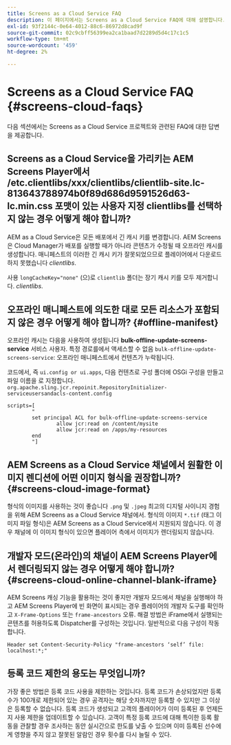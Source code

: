 ```yaml
---
title: Screens as a Cloud Service FAQ
description: 이 페이지에서는 Screens as a Cloud Service FAQ에 대해 설명합니다.
exl-id: 93f2144c-0e64-4012-88c6-86972d8cad9f
source-git-commit: 02c9cbff56399ea2ca1baad7d2289d5d4c17c1c5
workflow-type: tm+mt
source-wordcount: '459'
ht-degree: 2%

---
```


# Screens as a Cloud Service FAQ {#screens-cloud-faqs}

다음 섹션에서는 Screens as a Cloud Service 프로젝트와 관련된 FAQ에 대한 답변을 제공합니다.

## Screens as a Cloud Service을 가리키는 AEM Screens Player에서 /etc.clientlibs/xxx/clientlibs/clientlib-site.lc-813643788974b0f89d686d9591526d63-lc.min.css 포맷이 있는 사용자 지정 clientlibs를 선택하지 않는 경우 어떻게 해야 합니까?

AEM as a Cloud Service은 모든 배포에서 긴 캐시 키를 변경합니다. AEM Screens은 Cloud Manager가 배포를 실행할 때가 아니라 콘텐츠가 수정될 때 오프라인 캐시를 생성합니다. 매니페스트의 이러한 긴 캐시 키가 잘못되었으므로 플레이어에서 다운로드하지 못했습니다 *clientlibs*.

사용 `longCacheKey="none"` (으)로 `clientlib` 폴더는 장기 캐시 키를 모두 제거합니다. *clientlibs*.


## 오프라인 매니페스트에 의도한 대로 모든 리소스가 포함되지 않은 경우 어떻게 해야 합니까? {#offline-manifest}

오프라인 캐시는 다음을 사용하여 생성됩니다 **bulk-offline-update-screens-service** 서비스 사용자. 특정 경로를에서 액세스할 수 없음 `bulk-offline-update-screens-service`: 오프라인 매니페스트에서 컨텐츠가 누락됩니다.

코드에서, 즉 `ui.config or ui.apps`, 다음 컨텐츠로 구성 폴더에 OSGi 구성을 만들고 파일 이름을 로 지정합니다. `org.apache.sling.jcr.repoinit.RepositoryInitializer-serviceusersandacls-content.config`

```
scripts=[
        "
        set principal ACL for bulk-offline-update-screens-service
                allow jcr:read on /content/mysite
                allow jcr:read on /apps/my-resources
        end
        "] 
```

## AEM Screens as a Cloud Service 채널에서 원활한 이미지 렌디션에 어떤 이미지 형식을 권장합니까?{#screens-cloud-image-format}

형식의 이미지를 사용하는 것이 좋습니다 `.png` 및 `.jpeg` 최고의 디지털 사이니지 경험을 위해 AEM Screens as a Cloud Service 채널에서.
형식의 이미지 `*.tif` (태그 이미지 파일 형식)은 AEM Screens as a Cloud Service에서 지원되지 않습니다. 이 경우 채널에 이 이미지 형식이 있으면 플레이어 측에서 이미지가 렌더링되지 않습니다.

## 개발자 모드(온라인)의 채널이 AEM Screens Player에서 렌더링되지 않는 경우 어떻게 해야 합니까?{#screens-cloud-online-channel-blank-iframe}

AEM Screens 캐싱 기능을 활용하는 것이 좋지만 개발자 모드에서 채널을 실행해야 하고 AEM Screens Player에 빈 화면이 표시되는 경우 플레이어의 개발자 도구를 확인하고 `X-Frame-Options` 또는 `frame-ancestors` 오류. 해결 방법은 iFrame에서 실행되는 콘텐츠를 허용하도록 Dispatcher를 구성하는 것입니다. 일반적으로 다음 구성이 작동합니다.

```
Header set Content-Security-Policy "frame-ancestors ‘self’ file: localhost:*;"
```

## 등록 코드 제한의 용도는 무엇입니까?

가장 좋은 방법은 등록 코드 사용을 제한하는 것입니다. 등록 코드가 손상되었지만 등록 수가 100개로 제한되어 있는 경우 공격자는 해당 숫자까지만 등록할 수 있지만 그 이상은 등록할 수 없습니다. 등록 코드가 생성되고 고객의 플레이어가 이미 등록된 후 언제든지 사용 제한을 업데이트할 수 있습니다. 고객이 특정 등록 코드에 대해 특이한 등록 활동을 관찰할 경우 조사하는 동안 실시간으로 한도를 낮출 수 있으며 이미 등록된 선수에게 영향을 주지 않고 잘못된 알람인 경우 횟수를 다시 늘릴 수 있다.
